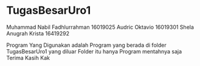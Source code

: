 # TugasBesarUro1

Muhammad Nabil Fadhlurrahman 16019025
Audric Oktavio 16019301
Shela Anugrah Krista 16419292


Program Yang Digunakan adalah Program yang berada di folder TugasBesarUro1
yang diluar Folder itu hanya Program mentahnya saja\
Terima Kasih Kak
